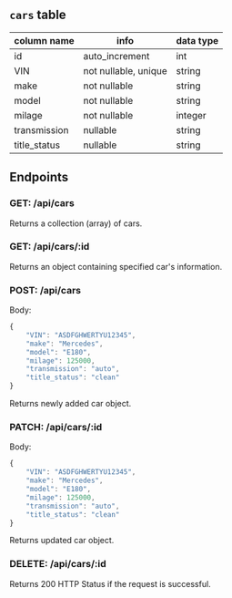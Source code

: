 ## `cars` table

| column name  | info                 | data type |
| ------------ | -------------------- | --------- |
| id           | auto_increment       | int       |
| VIN          | not nullable, unique | string    |
| make         | not nullable         | string    |
| model        | not nullable         | string    |
| milage       | not nullable         | integer   |
| transmission | nullable             | string    |
| title_status | nullable             | string    |

## Endpoints

### GET: /api/cars

Returns a collection (array) of cars.

### GET: /api/cars/:id

Returns an object containing specified car's information.

### POST: /api/cars

Body:

```javascript
{
	"VIN": "ASDFGHWERTYU12345",
	"make": "Mercedes",
	"model": "E180",
	"milage": 125000,
	"transmission": "auto",
	"title_status": "clean"
}
```

Returns newly added car object.

### PATCH: /api/cars/:id

Body:

```javascript
{
	"VIN": "ASDFGHWERTYU12345",
	"make": "Mercedes",
	"model": "E180",
	"milage": 125000,
	"transmission": "auto",
	"title_status": "clean"
}
```

Returns updated car object.

### DELETE: /api/cars/:id

Returns 200 HTTP Status if the request is successful.

